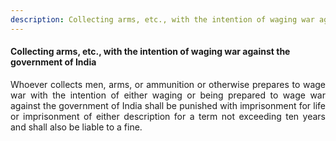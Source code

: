 ```yaml
---
description: Collecting arms, etc., with the intention of waging war against the government of India
---
```


#### Collecting arms, etc., with the intention of waging war against the government of India
<div style="text-align: justify">

Whoever collects men, arms, or ammunition or otherwise prepares to wage war with the intention of either waging or being prepared to wage war against the government of India shall be punished with imprisonment for life or imprisonment of either description for a term not exceeding ten years and shall also be liable to a fine.

</div>
